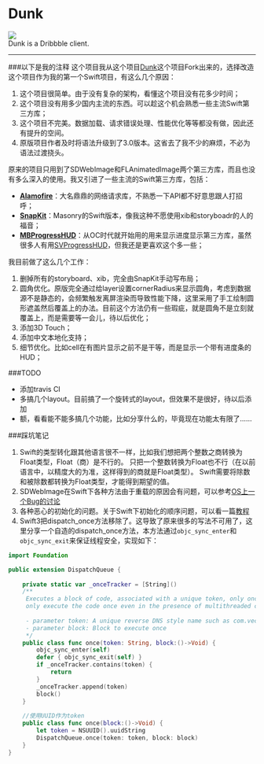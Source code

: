 # Dunk
![](https://raw.githubusercontent.com/naoyashiga/Dunk/master/demo.gif)  
Dunk is a Dribbble client.

***

###以下是我的注释
这个项目我从这个项目[Dunk](https://github.com/naoyashiga/Dunk)这个项目Fork出来的，选择改造这个项目作为我的第一个Swift项目，有这么几个原因：
1. 这个项目很简单。由于没有复杂的架构，看懂这个项目没有花多少时间；
2. 这个项目没有用多少国内主流的东西。可以趁这个机会熟悉一些主流Swift第三方库；
3. 这个项目不完美。数据加载、请求错误处理、性能优化等等都没有做，因此还有提升的空间。
4. 原版项目作者及时将语法升级到了3.0版本。这省去了我不少的麻烦，不必为语法过渡挠头。

原来的项目只用到了SDWebImage和FLAnimatedImage两个第三方库，而且也没有多么深入的使用。我又引进了一些主流的Swift第三方库，包括：
* **[Alamofire](https://github.com/Alamofire/Alamofire)**：大名鼎鼎的网络请求库，不熟悉一下API都不好意思跟人打招呼；
* **[SnapKit](https://github.com/SnapKit/SnapKit)**：Masonry的Swift版本，像我这种不愿使用xib和storyboadr的人的福音；
* **[MBProgressHUD](https://github.com/jdg/MBProgressHUD)**：从OC时代就开始用的用来显示进度显示第三方库，虽然很多人有用[SVProgressHUD](https://github.com/SVProgressHUD/SVProgressHUD)，但我还是更喜欢这个多一些；

我目前做了这么几个工作：
1. 删掉所有的storyboard、xib，完全由SnapKit手动写布局；
2. 圆角优化。原版完全通过给layer设置cornerRadius来显示圆角，考虑到数据源不是静态的，会频繁触发离屏渲染而导致性能下降，这里采用了手工绘制圆形遮盖然后覆盖上的办法。目前这个方法仍有一些瑕疵，就是圆角不是立刻就覆盖上，而是需要等一会儿，待以后优化；
3. 添加3D Touch；
4. 添加中文本地化支持；
5. 细节优化。比如cell在有图片显示之前不是干等，而是显示一个带有进度条的HUD；

###TODO
* 添加travis CI
* 多搞几个layout。目前搞了一个旋转式的layout，但效果不是很好，待以后添加
* 额，看看能不能多搞几个功能，比如分享什么的，毕竟现在功能太有限了……

###踩坑笔记
1. Swift的类型转化跟其他语言很不一样，比如我们想把两个整数之商转换为Float类型，Float（商）是不行的。
只把一个整数转换为Float也不行（在以前语言中，以精度大的为准，这样得到的商就是Float类型）。
Swift需要将除数和被除数都转换为Float类型，才能得到期望的值。
2. SDWebImage在Swift下各种方法由于重载的原因会有问题，可以参考[OS上一个Bug的讨论](http://stackoverflow.com/questions/38949214/ambiguous-use-of-sd-setimagewithplaceholderimagecompleted-with-swift-3)
3. 各种恶心的初始化的问题。关于Swift下初始化的顺序问题，可以看一篇[教程](http://www.jianshu.com/p/2c3db48101da)
4. Swift3把dispatch_once方法移除了。这导致了原来很多的写法不可用了，这里分享一个自造的dispatch_once方法，本方法通过``objc_sync_enter``和``objc_sync_exit``来保证线程安全，实现如下：

```swift
import Foundation

public extension DispatchQueue {
    
    private static var _onceTracker = [String]()
    /**
     Executes a block of code, associated with a unique token, only once.  The code is thread safe and will
     only execute the code once even in the presence of multithreaded calls.
     
     - parameter token: A unique reverse DNS style name such as com.vectorform. or a GUID
     - parameter block: Block to execute once
     */
    public class func once(token: String, block:()->Void) {
        objc_sync_enter(self)
        defer { objc_sync_exit(self) }
        if _onceTracker.contains(token) {
            return
        }
        _onceTracker.append(token)
        block()
    }
    
    //使用UUID作为token
    public class func once(block:()->Void) {
        let token = NSUUID().uuidString
        DispatchQueue.once(token: token, block: block)
    }
}
```